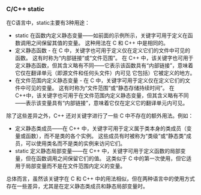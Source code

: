 ###  C/C++ static

在C语言中，static主要有3种用途：

- static 在函数内定义静态变量——如前面的示例所示，关键字可用于定义在函数调用之间保留其值的变量。 这种用法在 C 和 C++ 中是相同的。 
- 定义静态函数 - 在 C 中，关键字也可用于定义仅在定义它们的文件中可见的函数。 这有时称为“内部链接”或“文件范围”。 在 C++ 中，该关键字也可用于定义静态函数，但其含义略有不同——它表示该函数具有“内部链接”，意味着它仅在翻译单元（即源文件和任何头文件）内可见 它包括）它被定义的地方。 
- 在文件范围内定义静态变量 - 在 C 中，关键字可用于定义仅在定义它们的文件中可见的变量。 这有时称为“文件范围”或“静态存储持续时间”。 在C++中，该关键字也可用于在文件范围内定义静态变量，但其含义略有不同——表示该变量具有“内部链接”，意味着它仅在定义它的翻译单元内可见。

除了这些差异之外，C++ 还对关键字进行了一些 C 中不存在的额外用法。例如： 

- 定义静态类成员——在 C++ 中，关键字可用于定义属于类本身的类成员（变量或函数），而不是类的各个实例。 这些成员有时被称为“类级”或“静态类”成员，可以使用类名而不是类的实例来访问它们。
- static 定义静态局部变量——在 C++ 中，关键字可用于定义函数的局部变量，但在函数调用之间保留它们的值。 这类似于 C 中的第一次使用，但它适用于局部变量而不是在文件范围内定义的变量。 

总体而言，虽然该关键字在 C 和 C++ 中的用法相似，但在两种语言中的使用方式存在一些差异，尤其是在定义静态类成员和静态局部变量时。

